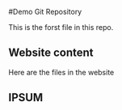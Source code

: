 #Demo Git Repository

This is the forst file in this repo.

## Website content

Here are the files in the website

## IPSUM

